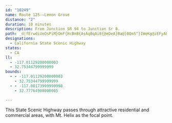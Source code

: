 ```yaml
---
id: "10249"
name: Route 125--Lemon Grove
distance: "2"
duration: 10 minutes
description: From Junction SR 94 to Junction Sr 8.
path: _d|fErwdiUeOsPiM}OmF{HcBmB{AsAqBqAiB{@eDeA}Ba@}BQmS^}IWeKg@iEFyALmIxAgWpF
designations:
  - California State Scenic Highway
states:
  - CA
ll:
  - -117.01129200000003
  - 32.75344799999999
bounds:
  - - -117.01129200000003
    - 32.75344799999999
  - - -117.00173999999998
    - 32.77764900000005

---
```


This State Scenic Highway passes through attractive residential and commercial areas, with Mt. Helix as the focal point.
